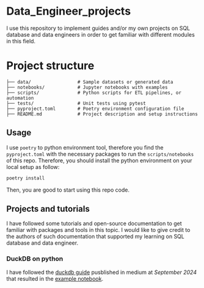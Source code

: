 # Data_Engineer_projects
I use this repository to implement guides and/or my own projects on SQL database and data engineers in order to get familiar with different modules in this field.

# Project structure
```
├── data/                 # Sample datasets or generated data
├── notebooks/            # Jupyter notebooks with examples
├── scripts/              # Python scripts for ETL pipelines, or automation
├── tests/                # Unit tests using pytest
├── pyproject.toml        # Poetry environment configuration file
├── README.md             # Project description and setup instructions
```

## Usage
I use `poetry` to python environment tool, therefore you find the `pyproject.toml` with the necessary packages to run the `scripts/notebooks` of this repo. Therefore, you should install the python environment on your local setup as follow:
```bash
poetry install
```
Then, you are good to start using this repo code.

## Projects and tutorials
I have followed some tutorials and open-source documentation to get familiar with packages and tools in this topic. I would like to give credit to the authors of such documentation that supported my learning on SQL database and data engineer.

### DuckDB on python
I have followed the [duckdb guide](https://medium.com/@anshubantra/using-duckdb-in-python-a-comprehensive-guide-d14bc0b06546) pusblished in medium at _September 2024_ that resulted in the [example notebook](/notebooks/guide_on_duckdb.ipynb).


